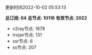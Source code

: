 更新时间2022-10-02 05:53:13

**总订阅: 64**
**总节点: 10118**
**有效节点: 2022**
- v2ray节点: 1678
- trojan节点: 131
- ssr节点: 6
- ss节点: 207
